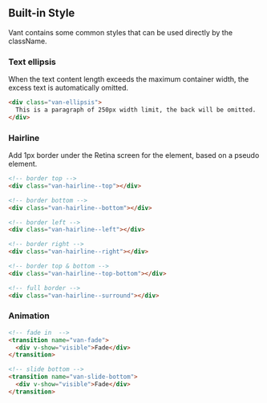## Built-in Style
Vant contains some common styles that can be used directly by the className.

### Text ellipsis
When the text content length exceeds the maximum container width, the excess text is automatically omitted.

```html
<div class="van-ellipsis">
  This is a paragraph of 250px width limit, the back will be omitted.
</div>
```

### Hairline
Add 1px border under the Retina screen for the element, based on a pseudo element.

```html
<!-- border top -->
<div class="van-hairline--top"></div>

<!-- border bottom -->
<div class="van-hairline--bottom"></div>

<!-- border left -->
<div class="van-hairline--left"></div>

<!-- border right -->
<div class="van-hairline--right"></div>

<!-- border top & bottom -->
<div class="van-hairline--top-bottom"></div>

<!-- full border -->
<div class="van-hairline--surround"></div>
```

### Animation

```html
<!-- fade in  -->
<transition name="van-fade">
  <div v-show="visible">Fade</div>
</transition>

<!-- slide bottom -->
<transition name="van-slide-bottom">
  <div v-show="visible">Fade</div>
</transition>
```